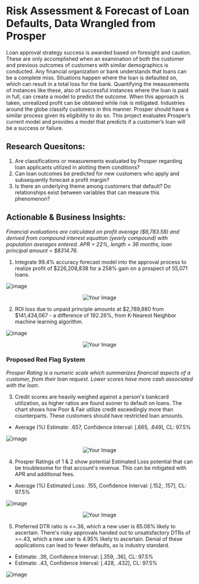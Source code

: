 # Risk Assessment & Forecast of Loan Defaults, Data Wrangled from Prosper
Loan approval strategy success is awarded based on foresight and caution. These are only accomplished when an examination of both the customer and previous outcomes of customers with similar demographics is conducted. Any financial organization or bank understands that loans can be a complete miss. Situations happen where the loan is defaulted on, which can result in a total loss for the bank. Quantifying the measurements of instances like these, also of successful instances where the loan is paid in full, can create a model to predict the outcome. When this approach is taken, unrealized profit can be obtained while risk is mitigated. Industries around the globe classify customers in this manner. Prosper should have a similar process given its eligibility to do so. This project evaluates Prosper’s current model and provides a model that predicts if a customer’s loan will be a success or failure.

## Research Quesitons:
1. Are classifications or measurements evaluated by Prosper regarding loan applicants utilized in alotting them conditions?
2. Can loan outcomes be predicted for new customers who apply and subsequently forecast a profit margin?
3. Is there an underlying theme among customers that default? Do relationships exist between variables that can measure this phenomenon?

## Actionable & Business Insights:
*Financial evaluations are calculated on profit average ($6,783.58) and derived from compound interest equation (yearly compound) with population averages entered. APR = 22%, length = 36 months, loan principal amount = $8314.76.*
1. Integrate 99.4% accuracy forecast model into the approval process to realize profit of $226,208,838 for a 258% gain on a prospect of 55,071 loans.

![image](https://github.com/kinsiv/ProsperLoans_Analysis/assets/89998643/b2a2f892-19c6-4921-a25e-764a24a4d884)


<div align="center">
    <img src="https://github.com/kinsiv/ProsperLoans_Analysis/assets/89998643/2ae8ad63-a12e-40d9-9d18-b593d13c7f01" alt="Your Image"/>
</div>

2. ROI loss due to unpaid principle amounts at $2,789,880 from $141,434,067 - a difference of 192.26%, from K-Nearest Neighbor machine learning algorithm.

![image](https://github.com/kinsiv/ProsperLoans_Analysis/assets/89998643/8b3b5c01-80d9-4fa2-b9d2-d43b508ebefe)


<div align="center">
    <img src="https://github.com/kinsiv/ProsperLoans_Analysis/assets/89998643/2ae8ad63-a12e-40d9-9d18-b593d13c7f01" alt="Your Image"/>
</div>

### Proposed Red Flag System
*Prosper Rating is a numeric scale which summarizes financial aspects of a customer, from their loan request. Lower scores have more cash associated with the loan.*

3. Credit scores are heavily weighed against a person's bankcard utilization, as higher ratios are found sooner to default on loans. The chart shows how Poor & Fair utilize credit exceedingly more than counterparts. These customers should have restricted loan amounts.
* Average (%) Estimate: .657, Confidence Interval: [.665, .649], CL: 97.5%

![image](https://github.com/kinsiv/ProsperLoans_Analysis/assets/89998643/93ca6d23-dfe8-4082-aa95-f03b62ae6db9)


<div align="center">
    <img src="https://github.com/kinsiv/ProsperLoans_Analysis/assets/89998643/2ae8ad63-a12e-40d9-9d18-b593d13c7f01" alt="Your Image"/>
</div>

4. Prosper Ratings of 1 & 2 show potential Estimated Loss potential that can be troublesome for that account's revenue. This can be mitigated with APR and additional fees.
* Average (%) Estimated Loss: .155, Confidence Interval: [.152, .157], CL: 97.5%

![image](https://github.com/kinsiv/ProsperLoans_Analysis/assets/89998643/fcf5fd69-db60-4152-820b-f1c3b1e480cd)

<div align="center">
    <img src="https://github.com/kinsiv/ProsperLoans_Analysis/assets/89998643/2ae8ad63-a12e-40d9-9d18-b593d13c7f01" alt="Your Image"/>
</div>

5. Preferred DTR ratio is <=.36, which a new user is 85.08% likely to ascertain. There's risky approvals handed out to unsatisfactory DTRs of >=.43, which a new user is 4.95% likely to ascertain. Denial of these applications can lead to fewer defaults, as is industry standard.
* Estimate: .36, Confidence Interval: [.359, .36], CL: 97.5%
* Estimate: .43, Confidence Interval: [.428, .432], CL: 97.5%

![image](https://github.com/kinsiv/ProsperLoans_Analysis/assets/89998643/25717cd7-57d2-4fa6-ae54-f449070c8de6)

